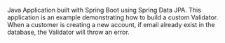 Java Application built with Spring Boot using Spring Data JPA. This application is an example demonstrating how to build a custom Validator. When a customer is creating a new account, if email already exist in the database, the Validator will throw an error.
